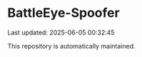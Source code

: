 # BattleEye-Spoofer

Last updated: 2025-06-05 00:32:45

This repository is automatically maintained.
